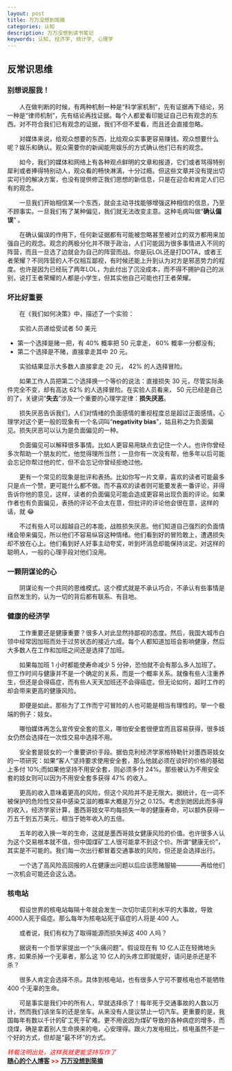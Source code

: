 ```yaml
---
layout: post
title: 万万没想到简摘
categories: 认知
description: 万万没想到读书笔记
keywords: 认知, 经济学, 统计学, 心理学
---
```


## 反常识思维

### 别想说服我！
　　人在做判断的时候，有两种机制一种是“科学家机制”，先有证据再下结论，另一种是“律师机制”，先有结论再找证据。每个人都爱看印能证自己已有观念的东西。对不符合我们已有观念的证据，我们不但不爱看，而且还会直接忽略。  

　　对媒体来说，给观众想要的东西，比给观众实事更容易赚钱。观众想要什么呢？娱乐和确认。观众需要你的新闻能用娱乐的方式确认他们已有的观念。  

　　如今，我们的媒体和网络上有各种观点鲜明的文章和报道，它们或者骂得特别犀利或者捧得特别动人，观众看的畅快淋漓，十分过瘾。但这些文章并没有提出切实可行的解决方案，也没有提供修正我们思想的新信息，只是在迎合和肯定人们已有的观念。  

　　一旦我们开始相信某一个东西，就会主动寻找能够增强这种相信的信息，乃至不顾事实。一旦我们有了某种偏见，我们就无法改变主意。这种毛病叫做“**确认偏误**” 。  

　　在确认偏误的作用下，任何新证据都有可能被忽略甚至被对立的双方都用来加强自己的观念。观念的两极分化并不限于政治，人们可能因为很多事情进入不同的阵营，而且一旦选了边就会为自己的阵营而战。你是玩LOL还是打DOTA，或者王者荣耀？不同阵营的人不仅相互鄙视，有时候还能上升到认为对方是邪恶势力的程度。也许是因为已经玩了两年LOL，为此付出了沉没成本，而不得不拥护自己的派别，说打王者荣耀的人都是小学生，但其实他自己可能也打王者荣耀。  


### 坏比好重要  
　　在《我们如何决策》中，描述了一个实验：  

　　实验人员递给受试者 50 美元  

+ 第一个选择是赌一把，有 40% 概率把 50 元拿走， 60% 概率一分都没有;  
+ 第二个选择是不赌，直接拿走其中 20 元。  
  
　　实验结果显示大多数人直接拿走 20 元， 42% 的人选择冒险。  

　　如果工作人员把第二个选择换一个等价的说法：直接损失 30 元，尽管实际条件完全不变，却有高达 62% 的人选择冒险。在实验人员看来， 50 元已经是自己的了，关键词“**失去**”涉及一个重要的心理学定律：**损失厌恶**。  

　　损失厌恶告诉我们，人们对情绪的负面感情的重视程度总是超过正面感情。心理学对这个更一般的现象有一个名词叫“**negativity bias**”，姑且称之为负面偏见。损失厌恶可以认为是负面偏见的一种。  

　　负面偏见可以解释很多事情。比如人更容易用缺点去记住一个人。也许你曾经多次帮助一个朋友的忙，他觉得理所当然；一旦你有一次没有帮，他多年以后可能会忘记你帮过他的忙，但不会忘记你曾经拒绝过他。  

　　更有一个常见的现象是批评和表扬。比如你写一片文章，喜欢的读者可能最多只是点一个赞，更可能什么都不做。而不喜欢的读者则可能要发表一番评论，非得告诉你他的意见，这样，读者的负面偏见可能会造成更容易出现负面的评论。如果作者也有负面偏见，表扬的评论不会太在意，但批评的评论他会很在意，这样的话，就 :joy:  

　　不过有些人可以超越自己的本能，战胜损失厌恶。他们知道自己强烈的负面情绪会带来偏见，所以他们不容易纵容这种情绪。他们看到好的冒险敢上，遭遇损失却不放在心上。他们看到好人好事主动夸奖，听到坏消息却能保持淡定。对这样的聪明人，一般的心理手段对他们没用。  

### 一颗阴谋论的心  
　　阴谋论有一个共同的思维模式。这个模式就是不承认巧合，不承认有些事情是自然发生的，认为一切的背后都有联系、有目地。  

### 健康的经济学
　　工作重要还是健康重要？很多人对此显然持鄙视的态度。然后，我国大城市白领中经常因加班而处于过劳状态的接近六成。每个人都知道加班会影响健康，然后大多数人在工作和加班之间还是选择了加班。  

　　如果每加班 1 小时都能使寿命减少 5 分钟，恐怕就不会有那么多人加班了。但工作时间与健康并不是一个确定的关系，而是一个概率关系。就像有些人注重养生，但还是会得癌症，而有些人天天加班还不会得癌症。但无论如何，超时工作的却会带来更高的健康风险。  

　　即便是如此，那些为了工作而宁可冒险的人也可能是相当有理性的。举一个极端的例子：妓女。  

　　哪怕媒体再怎么宣传安全套的意义，哪怕安全套很便宜而且容易获得，很多妓女仍然会选择在一次性交易中选择不用。  

　　安全套是妓女的一个重要讲价手段。据伯克利经济学家格特勒针对墨西哥妓女的一项研究：如果“客人”坚持要求使用安全套，那么他就必须在谈好的价格的基础上多付 10%;而如果他坚持不用安全套，则必须多付 24%。那些被认为不用安全套的妓女则可以因为不用安全套多获得 47% 的收入。  

　　更高的收入意味着更高的风险，但这个风险并不是无限大。据统计，在一词不被保护的危险性交易中感染艾滋的概率大概是万分之 0.125。考虑到她因此而多得的收入，经济学家计算，墨西哥妓女平均每损失一年的健康寿命，可以额外获得一万五千到五万美元，相当于她年收入的五倍。  

　　五年的收入换一年的生命，这就是墨西哥妓女健康风险的价值。也许很多人认为这个交易根本就不值，但中国煤矿工人很可能拿不到这个价。所谓“健康无价”，其实是不可能的。我们每一次出行都冒着交通事故的风险，但还是会选择出行。  

　　一个选了高风险高回报的人在健康出问题以后应该愿赌服输————再给他们一次机会可能还会这么选。  

### 核电站  
　　假设世界的核电站每隔十年就会发生一次切尔诺贝利水平的大事故，导致4000人死于癌症。那么每年为核电站死于癌症的人将是 400 人。  

　　或者说，我们有权为了取得能源而损失掉这 400 人吗？  

　　据说有一个哲学家提出一个“头痛问题”。假设现在有 10 亿人正在轻微地头疼，如果杀掉一个无辜者，那么这 10 亿人的头疼立即就能好，请问是杀还是不杀？  

　　很多人肯定会选择不杀。具体到核电站，也有很多人宁可不要核电也不能牺牲 400 个无辜的生命。  

　　可是事实是我们中的所有人，早就选择杀了！每年死于交通事故的人数以万计，然而我们该坐车的还是坐车。从来没有人提议禁止一切汽车。更重要的是，我国每年有数以千计的矿工死于矿难。更不用说因为煤矿导致的各种病症的增多，而烧煤，确是拿着别人生命换来的电，心安理得。跟火力发电相比，核电虽然不是一个好的方式，但却是“最不坏”的方式。

<span style="color: red;">*转载注明出处，这样我就更能坚持写作了*<span>  
**[随心的个人博客](https://jinbooooom.github.io) >> [万万没想到简摘](https://jinbooooom.github.io/2018/06/24/wan_wan_mei_xiang_dao/)** 












